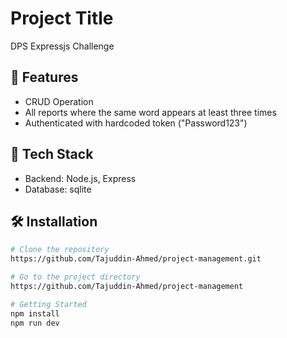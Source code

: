 # Project Title

DPS Expressjs Challenge

## 🚀 Features

- CRUD Operation
- All reports where the same word appears at least three times
- Authenticated with hardcoded token ("Password123")

## 🧪 Tech Stack

- Backend: Node.js, Express
- Database: sqlite

## 🛠 Installation

```bash
# Clone the repository
https://github.com/Tajuddin-Ahmed/project-management.git

# Go to the project directory
https://github.com/Tajuddin-Ahmed/project-management

# Getting Started
npm install
npm run dev

```
